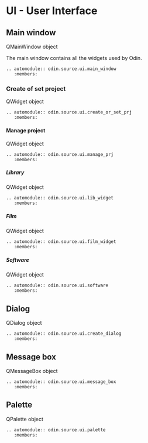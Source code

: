 # UI - User Interface

## Main window
QMainWindow object

The main window contains all the widgets used by Odin.

```{eval-rst}
.. automodule:: odin.source.ui.main_window
   :members:
```

### Create of set project
QWidget object

```{eval-rst}
.. automodule:: odin.source.ui.create_or_set_prj
   :members:
```

#### Manage project
QWidget object

```{eval-rst}
.. automodule:: odin.source.ui.manage_prj
   :members:
```

##### Library
QWidget object

```{eval-rst}
.. automodule:: odin.source.ui.lib_widget
   :members:
```

##### Film
QWidget object

```{eval-rst}
.. automodule:: odin.source.ui.film_widget
   :members:
```

##### Software 
QWidget object

```{eval-rst}
.. automodule:: odin.source.ui.software
   :members:
```

## Dialog 
QDialog object

```{eval-rst}
.. automodule:: odin.source.ui.create_dialog
   :members:
```

## Message box 
QMessageBox object
```{eval-rst}
.. automodule:: odin.source.ui.message_box
   :members:
```

## Palette
QPalette object

```{eval-rst}
.. automodule:: odin.source.ui.palette
   :members:
```
